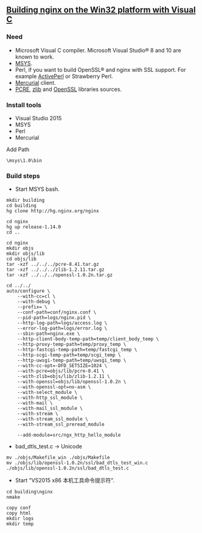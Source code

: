 ## [Building nginx on the Win32 platform with Visual C](http://nginx.org/en/docs/howto_build_on_win32.html)

### Need
* Microsoft Visual C compiler. Microsoft Visual Studio® 8 and 10 are known to work.
* [MSYS](http://www.mingw.org/wiki/MSYS "http://downloads.sourceforge.net/mingw/MSYS-1.0.11.exe").
* Perl, if you want to build OpenSSL® and nginx with SSL support. For example [ActivePerl](https://www.activestate.com/activeperl) or Strawberry Perl.
* [Mercurial](https://www.mercurial-scm.org/) client.
* [PCRE](http://www.pcre.org/ "https://ftp.pcre.org/pub/pcre/pcre-8.41.tar.gz"), [zlib](http://zlib.net/ "http://zlib.net/zlib-1.2.11.tar.gz") and [OpenSSL](http://www.openssl.org/ "https://www.openssl.org/source/openssl-1.0.2n.tar.gz") libraries sources.

### Install tools
* Visual Studio 2015
* MSYS
* Perl
* Mercurial

Add Path
```
\msys\1.0\bin
```

### Build steps
* Start MSYS bash.
```
mkdir building
cd building
hg clone http://hg.nginx.org/nginx
```
```
cd nginx
hg up release-1.14.0
cd ..
```
```
cd nginx
mkdir objs
mkdir objs/lib
cd objs/lib
tar -xzf ../../../pcre-8.41.tar.gz
tar -xzf ../../../zlib-1.2.11.tar.gz
tar -xzf ../../../openssl-1.0.2n.tar.gz
```
```
cd ../../
auto/configure \
    --with-cc=cl \
    --with-debug \
    --prefix= \
    --conf-path=conf/nginx.conf \
    --pid-path=logs/nginx.pid \
    --http-log-path=logs/access.log \
    --error-log-path=logs/error.log \
    --sbin-path=nginx.exe \
    --http-client-body-temp-path=temp/client_body_temp \
    --http-proxy-temp-path=temp/proxy_temp \
    --http-fastcgi-temp-path=temp/fastcgi_temp \
    --http-scgi-temp-path=temp/scgi_temp \
    --http-uwsgi-temp-path=temp/uwsgi_temp \
    --with-cc-opt=-DFD_SETSIZE=1024 \
    --with-pcre=objs/lib/pcre-8.41 \
    --with-zlib=objs/lib/zlib-1.2.11 \
    --with-openssl=objs/lib/openssl-1.0.2n \
    --with-openssl-opt=no-asm \
    --with-select_module \
    --with-http_ssl_module \
    --with-mail \
    --with-mail_ssl_module \
    --with-stream \
    --with-stream_ssl_module \
    --with-stream_ssl_preread_module
```
```
    --add-module=src/ngx_http_hello_module
```
* bad_dtls_test.c -> Unicode

```
mv ./objs/Makefile_win ./objs/Makefile
mv ./objs/lib/openssl-1.0.2n/ssl/bad_dtls_test_win.c ./objs/lib/openssl-1.0.2n/ssl/bad_dtls_test.c

```

* Start "VS2015 x86 本机工具命令提示符".
```
cd building\nginx
nmake
```
```
copy conf
copy html
mkdir logs
mkdir temp
```
